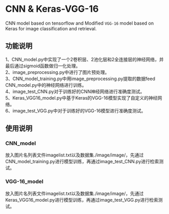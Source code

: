 # CNN & Keras-VGG-16 
CNN model based on tensorflow and Modified `VGG-16` model based on Keras for image classification and retrieval.
## 功能说明
1、CNN_model.py中实现了一个2卷积层、2池化层和2全连接层的神经网络，并最后通过sigmoid函数做归一化处理。<br>
2、image_preprocessing.py中进行了图片预处理。<br>
3、CNN_model_training.py中用image_preprocessing.py提取的数据feed CNN_model.py中的神经网络进行训练。<br>
4、image_test_CNN.py对于训练好的CNN神经网络进行准确度测试。<br>
5、Keras_VGG16_model.py中基于Keras的VGG-16模型实现了自定义的神经网络。<br>
6、image_test_VGG.py中对于训练好的VGG-16模型进行准确度测试。<br>
## 使用说明
### CNN_model
放入图片名列表文件imagelist.txt以及数据集./image/image/，先通过CNN_model_training.py进行模型训练，再通过image_test_CNN.py进行检索测试。<br>
### VGG-16_model
放入图片名列表文件imagelist.txt以及数据集./image/image/，先通过Keras_VGG16_model.py进行模型训练，再通过image_test_VGG.py进行检索测试。<br>
